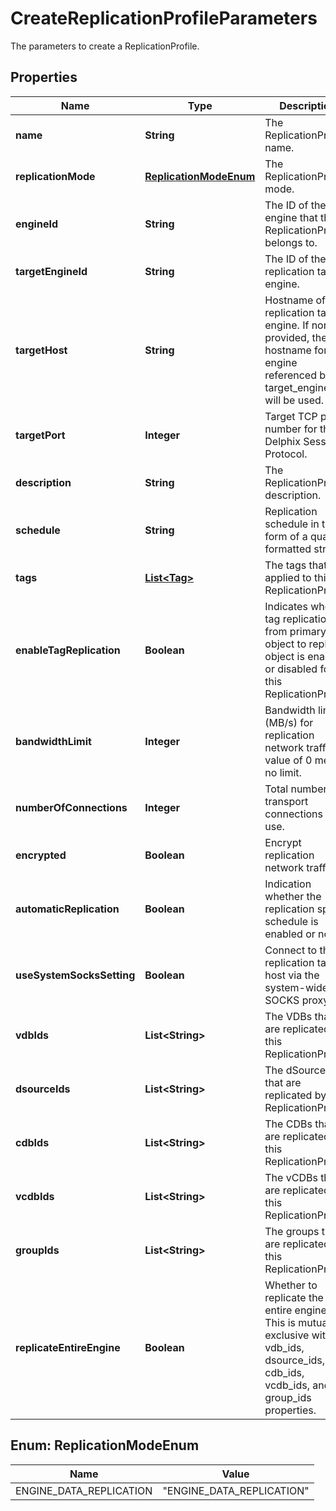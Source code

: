 

# CreateReplicationProfileParameters

The parameters to create a ReplicationProfile.

## Properties

| Name | Type | Description | Notes |
|------------ | ------------- | ------------- | -------------|
|**name** | **String** | The ReplicationProfile name. |  [optional] |
|**replicationMode** | [**ReplicationModeEnum**](#ReplicationModeEnum) | The ReplicationProfile mode. |  |
|**engineId** | **String** | The ID of the engine that the ReplicationProfile belongs to. |  |
|**targetEngineId** | **String** | The ID of the replication target engine. |  |
|**targetHost** | **String** | Hostname of the replication target engine. If none is provided, the hostname for the engine referenced by target_engine_id will be used. |  [optional] |
|**targetPort** | **Integer** | Target TCP port number for the Delphix Session Protocol. |  [optional] |
|**description** | **String** | The ReplicationProfile description. |  [optional] |
|**schedule** | **String** | Replication schedule in the form of a quartz-formatted string. |  [optional] |
|**tags** | [**List&lt;Tag&gt;**](Tag.md) | The tags that are applied to this ReplicationProfile. |  [optional] |
|**enableTagReplication** | **Boolean** | Indicates whether tag replication from primary object to replica object is enable or disabled for this ReplicationProfile. |  [optional] |
|**bandwidthLimit** | **Integer** | Bandwidth limit (MB/s) for replication network traffic. A value of 0 means no limit. |  [optional] |
|**numberOfConnections** | **Integer** | Total number of transport connections to use. |  [optional] |
|**encrypted** | **Boolean** | Encrypt replication network traffic. |  [optional] |
|**automaticReplication** | **Boolean** | Indication whether the replication spec schedule is enabled or not. |  [optional] |
|**useSystemSocksSetting** | **Boolean** | Connect to the replication target host via the system-wide SOCKS proxy. |  [optional] |
|**vdbIds** | **List&lt;String&gt;** | The VDBs that are replicated by this ReplicationProfile. |  [optional] |
|**dsourceIds** | **List&lt;String&gt;** | The dSources that are replicated by this ReplicationProfile. |  [optional] |
|**cdbIds** | **List&lt;String&gt;** | The CDBs that are replicated by this ReplicationProfile. |  [optional] |
|**vcdbIds** | **List&lt;String&gt;** | The vCDBs that are replicated by this ReplicationProfile. |  [optional] |
|**groupIds** | **List&lt;String&gt;** | The groups that are replicated by this ReplicationProfile. |  [optional] |
|**replicateEntireEngine** | **Boolean** | Whether to replicate the entire engine. This is mutually exclusive with the vdb_ids, dsource_ids, cdb_ids, vcdb_ids, and group_ids properties. |  [optional] |



## Enum: ReplicationModeEnum

| Name | Value |
|---- | -----|
| ENGINE_DATA_REPLICATION | &quot;ENGINE_DATA_REPLICATION&quot; |



